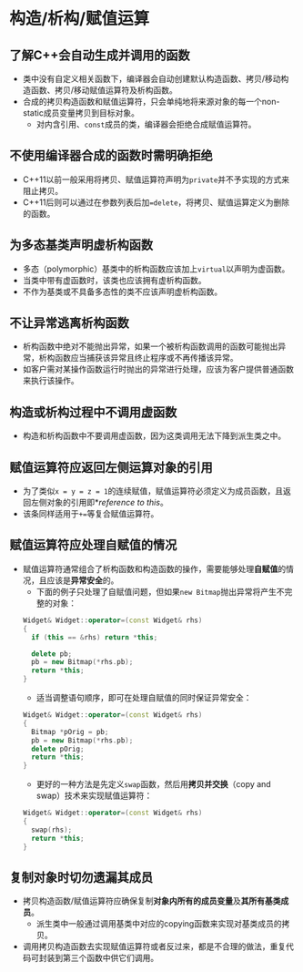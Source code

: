 # 构造/析构/赋值运算

## 了解C++会自动生成并调用的函数

- 类中没有自定义相关函数下，编译器会自动创建默认构造函数、拷贝/移动构造函数、拷贝/移动赋值运算符及析构函数。
- 合成的拷贝构造函数和赋值运算符，只会单纯地将来源对象的每一个non-static成员变量拷贝到目标对象。
  - 对内含引用、`const`成员的类，编译器会拒绝合成赋值运算符。

## 不使用编译器合成的函数时需明确拒绝

- C++11以前一般采用将拷贝、赋值运算符声明为`private`并不予实现的方式来阻止拷贝。
- C++11后则可以通过在参数列表后加`=delete`，将拷贝、赋值运算定义为删除的函数。

## 为多态基类声明虚析构函数

-  多态（polymorphic）基类中的析构函数应该加上`virtual`以声明为虚函数。
-  当类中带有虚函数时，该类也应该拥有虚析构函数。
-  不作为基类或不具备多态性的类不应该声明虚析构函数。

## 不让异常逃离析构函数

- 析构函数中绝对不能抛出异常，如果一个被析构函数调用的函数可能抛出异常，析构函数应当捕获该异常且终止程序或不再传播该异常。
- 如客户需对某操作函数运行时抛出的异常进行处理，应该为客户提供普通函数来执行该操作。

## 构造或析构过程中不调用虚函数

- 构造和析构函数中不要调用虚函数，因为这类调用无法下降到派生类之中。

## 赋值运算符应返回左侧运算对象的引用

- 为了类似`x = y = z = 1`的连续赋值，赋值运算符必须定义为成员函数，且返回左侧对象的引用即**reference to *this**。
- 该条同样适用于`+=`等复合赋值运算符。

## 赋值运算符应处理自赋值的情况

- 赋值运算符通常组合了析构函数和构造函数的操作，需要能够处理**自赋值**的情况，且应该是**异常安全**的。
  - 下面的例子只处理了自赋值问题，但如果`new Bitmap`抛出异常将产生不完整的对象：
  ```cpp
  Widget& Widget::operator=(const Widget& rhs)
  {
    if (this == &rhs) return *this;

    delete pb;
    pb = new Bitmap(*rhs.pb);
    return *this;
  }
  ```
  - 适当调整语句顺序，即可在处理自赋值的同时保证异常安全：
  ```cpp
  Widget& Widget::operator=(const Widget& rhs)
  {
    Bitmap *pOrig = pb;
    pb = new Bitmap(*rhs.pb);
    delete pOrig;
    return *this;
  }
  ```
  - 更好的一种方法是先定义`swap`函数，然后用**拷贝并交换**（copy and swap）技术来实现赋值运算符：
  ```cpp
  Widget& Widget::operator=(const Widget& rhs)
  {
    swap(rhs);
    return *this;
  }
  ```

## 复制对象时切勿遗漏其成员

- 拷贝构造函数/赋值运算符应确保复制**对象内所有的成员变量**及**其所有基类成员**。
  - 派生类中一般通过调用基类中对应的copying函数来实现对基类成员的拷贝。
- 调用拷贝构造函数去实现赋值运算符或者反过来，都是不合理的做法，重复代码可封装到第三个函数中供它们调用。